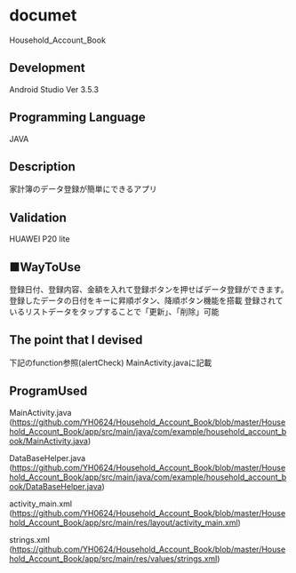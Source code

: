 # documet
 Household_Account_Book
 
## Development<br>
 Android Studio Ver 3.5.3

## Programming Language<br>
   JAVA
 
## Description<br>
 家計簿のデータ登録が簡単にできるアプリ
 
## Validation<br>
 HUAWEI P20 lite
 
## ■WayToUse<br>
登録日付、登録内容、金額を入れて登録ボタンを押せばデータ登録ができます。
登録したデータの日付をキーに昇順ボタン、降順ボタン機能を搭載
登録されているリストデータをタップすることで「更新」、「削除」可能
 
## The point that I devised<br>
 下記のfunction参照(alertCheck) 
 MainActivity.javaに記載 
  
## ProgramUsed
MainActivity.java (https://github.com/YH0624/Household_Account_Book/blob/master/Household_Account_Book/app/src/main/java/com/example/household_account_book/MainActivity.java)

DataBaseHelper.java (https://github.com/YH0624/Household_Account_Book/blob/master/Household_Account_Book/app/src/main/java/com/example/household_account_book/DataBaseHelper.java)

activity_main.xml
(https://github.com/YH0624/Household_Account_Book/blob/master/Household_Account_Book/app/src/main/res/layout/activity_main.xml)

strings.xml 
(https://github.com/YH0624/Household_Account_Book/blob/master/Household_Account_Book/app/src/main/res/values/strings.xml)

